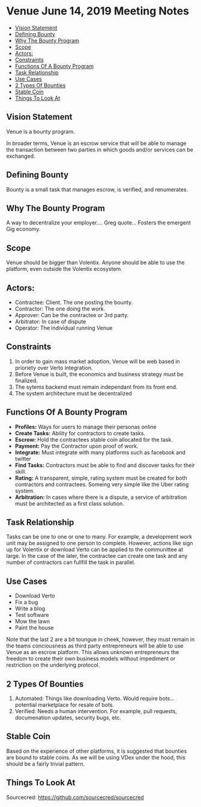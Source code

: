 # Venue June 14, 2019 Meeting Notes

  * [Vision Statement](#vision-statement)
  * [Defining Bounty](#defining-bounty)
  * [Why The Bounty Program](#why-the-bounty-program)
  * [Scope](#scope)
  * [Actors:](#actors)
  * [Constraints](#constraints)
  * [Functions Of A Bounty Program](#functions-of-a-bounty-program)
  * [Task Relationship](#task-relationship)
  * [Use Cases](#use-cases)
  * [2 Types Of Bounties](#2-types-of-bounties)
  * [Stable Coin](#stable-coin)
  * [Things To Look At](#things-to-look-at)

## Vision Statement 
Venue is a bounty program.

In broader terms, Venue is an escrow service that will be able to manage the transaction between two parties in which goods and/or services can be exchanged.

## Defining Bounty

Bounty is a small task that manages escrow, is verified, and renumerates.

## Why The Bounty Program

A way to decentralize your employer.... Greg quote... Fosters the emergent Gig economy.

## Scope

Venue should be bigger than Volentix. Anyone should be able to use the platform, even outside the Volentix ecosystem.

## Actors:
 - Contractee: Client. The one posting the bounty.
 - Contractor: The one doing the work.
 - Approver: Can be the contractee or 3rd party.
 - Arbitrator: In case of dispute
 - Operator: The individual running Venue

## Constraints

1. In order to gain mass market adoption, Venue will be web based in prioriety over Verto integration.
2. Before Venue is built, the economics and business strategy must be finalized.
3. The sytems backend must remain independant from its front end.
4. The system architecture must be decentralized

## Functions Of A Bounty Program

  - **Profiles:** Ways for users to manage their personas online
  - **Create Tasks:** Ability for contractors to create tasks.
  - **Escrow:** Hold the contractees stable coin allocated for the task.
  - **Payment:** Pay the Contractor upon proof of work.
  - **Integrate:** Must integrate with many platforms such as facebook and twitter
  - **Find Tasks:** Contractors must be able to find and discover tasks for their skill.
  - **Rating:** A transparent, simple, rating system must be created for both contractors and contractees. Someing very simple like the Uber rating system.
  - **Arbitration:** In cases where there is a dispute, a service of arbitration must be architected as a first class solution.

## Task Relationship

Tasks can be one to one or one to many. For example, a development work unit may be assigned to one person to complete. However, actions like sign up for Volentix or download Verto can be applied to the communittee at large. In the case of the later, the contractee can create one task and any number of contractors can fullfill the task in parallel.

## Use Cases

- Download Verto
- Fix a bug
- Write a blog
- Test software
- Mow the lawn
- Paint the house

Note that the last 2 are a bit toungue in cheek, however, they must remain in the teams conciousness as third party entrepreneurs will be able to use Venue as an escrow platform. This allows unknown entrepreneurs the freedom to create their own business models without impediment or restriction on the underlying protocol.

## 2 Types Of Bounties

1. Automated: Things like downloading Verto. Would require bots... potential marketplace for resale of bots.
2. Verified: Needs a human intervention. For example, pull requests, documenation updates, security bugs, etc.


## Stable Coin

Based on the experience of other platforms, it is suggested that bounties are bound to stable coins. As we will be using VDex under the hood, this should be a fairly trivial pattern.

## Things To Look At

Sourcecred: https://github.com/sourcecred/sourcecred